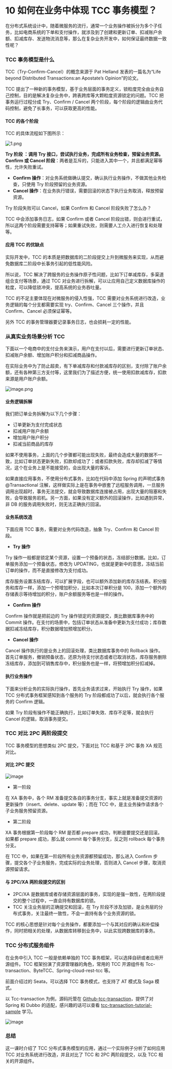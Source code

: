 # 10 如何在业务中体现 TCC 事务模型？

在分布式系统设计中，随着微服务的流行，通常一个业务操作被拆分为多个子任务，比如电商系统的下单和支付操作，就涉及到了创建和更新订单、扣减账户余额、扣减库存、发送物流消息等，那么在复杂业务开发中，如何保证最终数据一致性呢？

### TCC 事务模型是什么

TCC（Try-Confirm-Cancel）的概念来源于 Pat Helland 发表的一篇名为“Life beyond Distributed Transactions:an Apostate’s Opinion”的论文。

TCC 提出了一种新的事务模型，基于业务层面的事务定义，锁粒度完全由业务自己控制，目的是解决复杂业务中，跨表跨库等大颗粒度资源锁定的问题。TCC 把事务运行过程分成 Try、Confirm / Cancel 两个阶段，每个阶段的逻辑由业务代码控制，避免了长事务，可以获取更高的性能。

#### TCC 的各个阶段

TCC 的具体流程如下图所示：

![1.png](assets/Ciqc1F6qgbmAC6GbAAJF3yzrcWs383.png)

**Try 阶段 **：调用 Try 接口，尝试执行业务，完成所有业务检查，预留业务资源。** Confirm 或 Cancel 阶段**：两者是互斥的，只能进入其中一个，并且都满足幂等性，允许失败重试。

- **Confirm 操作**：对业务系统做确认提交，确认执行业务操作，不做其他业务检查，只使用 Try 阶段预留的业务资源。
- **Cancel 操作**：在业务执行错误，需要回滚的状态下执行业务取消，释放预留资源。

Try 阶段失败可以 Cancel，如果 Confirm 和 Cancel 阶段失败了怎么办？

TCC 中会添加事务日志，如果 Confirm 或者 Cancel 阶段出错，则会进行重试，所以这两个阶段需要支持幂等；如果重试失败，则需要人工介入进行恢复和处理等。

#### 应用 TCC 的优缺点

实际开发中，TCC 的本质是把数据库的二阶段提交上升到微服务来实现，从而避免数据库二阶段中长事务引起的低性能风险。

所以说，TCC 解决了跨服务的业务操作原子性问题，比如下订单减库存，多渠道组合支付等场景，通过 TCC 对业务进行拆解，可以让应用自己定义数据库操作的粒度，可以降低锁冲突，提高系统的业务吞吐量。

TCC 的不足主要体现在对微服务的侵入性强，TCC 需要对业务系统进行改造，业务逻辑的每个分支都需要实现 try、Confirm、Cancel 三个操作，并且 Confirm、Cancel 必须保证幂等。

另外 TCC 的事务管理器要记录事务日志，也会损耗一定的性能。

### 从真实业务场景分析 TCC

下面以一个电商中的支付业务来演示，用户在支付以后，需要进行更新订单状态、扣减账户余额、增加账户积分和扣减商品操作。

在实际业务中为了防止超卖，有下单减库存和付款减库存的区别，支付除了账户余额，还有各种第三方支付等，这里我们为了描述方便，统一使用扣款减库存，扣款来源是用户账户余额。

![image.png](assets/Ciqc1F6qgfuAJQCgAAG9JoGK4rY210.png)

#### 业务逻辑拆解

我们把订单业务拆解为以下几个步骤：

- 订单更新为支付完成状态
- 扣减用户账户余额
- 增加用户账户积分
- 扣减当前商品的库存

如果不使用事务，上面的几个步骤都可能出现失败，最终会造成大量的数据不一致，比如订单状态更新失败，扣款却成功了；或者扣款失败，库存却扣减了等情况，这个在业务上是不能接受的，会出现大量的客诉。

如果直接应用事务，不使用分布式事务，比如在代码中添加 Spring 的声明式事务 @Transactional 注解，这样做实际上是在事务中嵌套了远程服务调用，一旦服务调用出现超时，事务无法提交，就会导致数据库连接被占用，出现大量的阻塞和失败，会导致服务宕机。另一方面，如果没有定义额外的回滚操作，比如遇到异常，非 DB 的服务调用失败时，则无法正确执行回滚。

#### 业务系统改造

下面应用 TCC 事务，需要对业务代码改造，抽象 Try、Confirm 和 Cancel 阶段。

- **Try 操作**

Try 操作一般都是锁定某个资源，设置一个预备的状态，冻结部分数据。比如，订单服务添加一个预备状态，修改为 UPDATING，也就是更新中的意思，冻结当前订单的操作，而不是直接修改为支付成功。

库存服务设置冻结库存，可以扩展字段，也可以额外添加新的库存冻结表。积分服务和库存一样，添加一个预增加积分，比如本次订单积分是 100，添加一个额外的存储表示等待增加的积分，账户余额服务等也是一样的操作。

- **Confirm 操作**

Confirm 操作就是把前边的 Try 操作锁定的资源提交，类比数据库事务中的 Commit 操作。在支付的场景中，包括订单状态从准备中更新为支付成功；库存数据扣减冻结库存，积分数据增加预增加积分。

- **Cancel 操作**

Cancel 操作执行的是业务上的回滚处理，类比数据库事务中的 Rollback 操作。首先订单服务，撤销预备状态，还原为待支付状态或者已取消状态，库存服务删除冻结库存，添加到可销售库存中，积分服务也是一样，将预增加积分扣减掉。

#### 执行业务操作

下面来分析业务的实际执行操作，首先业务请求过来，开始执行 Try 操作，如果 TCC 分布式事务框架感知到各个服务的 Try 阶段都成功了以后，就会执行各个服务的 Confirm 逻辑。

如果 Try 阶段有操作不能正确执行，比如订单失效、库存不足等，就会执行 Cancel 的逻辑，取消事务提交。

### TCC 对比 2PC 两阶段提交

TCC 事务模型的思想类似 2PC 提交，下面对比 TCC 和基于 2PC 事务 XA 规范对比。

#### 对比 2PC 提交

![image](assets/CgqCHl6qgjmAASLlAAServJ4VUM890.png)

- 第一阶段

在 XA 事务中，各个 RM 准备提交各自的事务分支，事实上就是准备提交资源的更新操作（insert、delete、update 等）；而在 TCC 中，是主业务操作请求各个子业务服务预留资源。

- 第二阶段

XA 事务根据第一阶段每个 RM 是否都 prepare 成功，判断是要提交还是回滚。如果都 prepare 成功，那么就 commit 每个事务分支，反之则 rollback 每个事务分支。

在 TCC 中，如果在第一阶段所有业务资源都预留成功，那么进入 Confirm 步骤，提交各个子业务服务，完成实际的业务处理，否则进入 Cancel 步骤，取消资源预留请求。

#### 与 2PC/XA 两阶段提交的区别

- 2PC/XA 是数据库或者存储资源层面的事务，实现的是强一致性，在两阶段提交的整个过程中，一直会持有数据库的锁。
- TCC 关注业务层的正确提交和回滚，在 Try 阶段不涉及加锁，是业务层的分布式事务，关注最终一致性，不会一直持有各个业务资源的锁。

TCC 的核心思想是针对每个业务操作，都要添加一个与其对应的确认和补偿操作，同时把相关的处理，从数据库转移到业务中，以此实现跨数据库的事务。

### TCC 分布式服务组件

在业务中引入 TCC 一般是依赖单独的 TCC 事务框架，可以选择自研或者应用开源组件。TCC 框架扮演了资源管理器的角色，常用的 TCC 开源组件有 Tcc-transaction、ByteTCC、Spring-cloud-rest-tcc 等。

前面介绍过的 Seata，可以选择 TCC 事务模式，也支持了 AT 模式及 Saga 模式。

以 Tcc-transaction 为例，源码托管在 [Github-tcc-transaction](https://github.com/changmingxie/tcc-transaction)，提供了对 Spring 和 Dubbo 的适配，感兴趣的话可以查看 [tcc-transaction-tutorial-sample](https://github.com/changmingxie/tcc-transaction/tree/master-1.2.x/tcc-transaction-tutorial-sample) 学习。

![image](assets/CgqCHl6qgnGAV36VAACSjbYig5g034.png)

### 总结

这一课时介绍了 TCC 分布式事务模型的应用，通过一个实际例子分析了如何应用 TCC 对业务系统进行改造，并且对比了 TCC 和 2PC 两阶段提交，以及 TCC 相关的开源组件。

